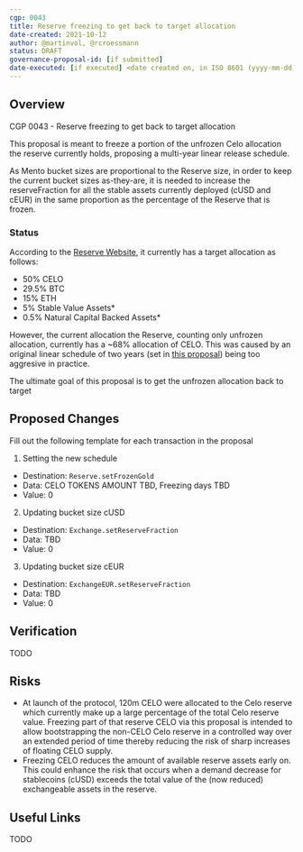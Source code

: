 ```yaml
---
cgp: 0043
title: Reserve freezing to get back to target allocation
date-created: 2021-10-12
author: @martinvol, @rcroessmann
status: DRAFT
governance-proposal-id: [if submitted]
date-executed: [if executed] <date created on, in ISO 8601 (yyyy-mm-dd) format>
---
```

## Overview

CGP 0043 - Reserve freezing to get back to target allocation

This proposal is meant to freeze a portion of the unfrozen Celo allocation the reserve currently holds, proposing a multi-year linear release schedule.

As Mento bucket sizes are proportional to the Reserve size, in order to keep the current bucket sizes as-they-are, it is needed to increase the reserveFraction for all the stable assets currently deployed (cUSD and cEUR) in the same proportion as the percentage of the Reserve that is frozen.

### Status

According to the [Reserve Website](https://celoreserve.org/), it currently has a target allocation as follows:
- 50% CELO
- 29.5% BTC
- 15% ETH
- 5% Stable Value Assets*
- 0.5% Natural Capital Backed Assets*

However, the current allocation the Reserve, counting only unfrozen allocation, currently has a ~68% allocation of CELO. This was caused by an original linear schedule of two years (set in [this proposal](https://github.com/celo-org/governance/blob/main/CGPs/cgp-0006.md)) being too aggresive in practice.

The ultimate goal of this proposal is to get the unfrozen allocation back to target

## Proposed Changes

Fill out the following template for each transaction in the proposal

1. Setting the new schedule
  - Destination: `Reserve.setFrozenGold`
  - Data: CELO TOKENS AMOUNT TBD, Freezing days TBD
  - Value: 0
2. Updating bucket size cUSD
  - Destination: `Exchange.setReserveFraction`
  - Data: TBD
  - Value: 0
3. Updating bucket size cEUR
  - Destination: `ExchangeEUR.setReserveFraction`
  - Data: TBD
  - Value: 0

## Verification

TODO

## Risks

* At launch of the protocol, 120m CELO were allocated to the Celo reserve which currently make up a large percentage of the total Celo reserve value. Freezing part of that reserve CELO via this proposal is intended to allow bootstrapping the non-CELO Celo reserve in a controlled way over an extended period of time thereby reducing the risk of sharp increases of floating CELO supply.
* Freezing CELO reduces the amount of available reserve assets early on. This could enhance the risk that occurs when a demand decrease for stablecoins (cUSD) exceeds the total value of the (now reduced) exchangeable assets in the reserve.

## Useful Links

TODO
